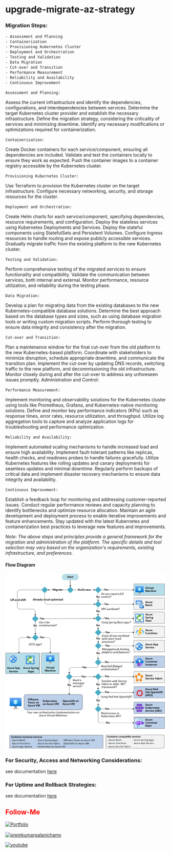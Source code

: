 # upgrade-migrate-az-strategy

### Migration Steps:

    - Assessment and Planning
    - Containerization
    - Provisioning Kubernetes Cluster
    - Deployment and Orchestration
    - Testing and Validation
    - Data Migration
    - Cut-over and Transition
    - Performance Measurement
    - Reliability and Availability 
    - Continuous Improvement 

`Assessment and Planning:`

Assess the current infrastructure and identify the dependencies, configurations, and interdependencies between services.
Determine the target Kubernetes cluster provider and establish the necessary infrastructure.
Define the migration strategy, considering the criticality of services and minimizing downtime.
Identify any necessary modifications or optimizations required for containerization.

`Containerization:`

Create Docker containers for each service/component, ensuring all dependencies are included.
Validate and test the containers locally to ensure they work as expected.
Push the container images to a container registry accessible by the Kubernetes cluster.

`Provisioning Kubernetes Cluster:`

Use Terraform to provision the Kubernetes cluster on the target infrastructure.
Configure necessary networking, security, and storage resources for the cluster.

`Deployment and Orchestration:`

Create Helm charts for each service/component, specifying dependencies, resource requirements, and configuration.
Deploy the stateless services using Kubernetes Deployments and Services.
Deploy the stateful components using StatefulSets and Persistent Volumes.
Configure Ingress resources to handle routing and expose publicly accessible services.
Gradually migrate traffic from the existing platform to the new Kubernetes cluster.

`Testing and Validation:`

Perform comprehensive testing of the migrated services to ensure functionality and compatibility.
Validate the communication between services, both internal and external.
Monitor performance, resource utilization, and reliability during the testing phase.

`Data Migration:`

Develop a plan for migrating data from the existing databases to the new Kubernetes-compatible database solutions.
Determine the best approach based on the database types and sizes, such as using database migration tools or writing custom migration scripts.
Perform thorough testing to ensure data integrity and consistency after the migration.

`Cut-over and Transition:`

Plan a maintenance window for the final cut-over from the old platform to the new Kubernetes-based platform.
Coordinate with stakeholders to minimize disruption, schedule appropriate downtime, and communicate the transition plan.
Implement the cut-over by updating DNS records, switching traffic to the new platform, and decommissioning the old infrastructure.
Monitor closely during and after the cut-over to address any unforeseen issues promptly.
Administration and Control:

`Performance Measurement:`

Implement monitoring and observability solutions for the Kubernetes cluster using tools like Prometheus, Grafana, and Kubernetes-native monitoring solutions.
Define and monitor key performance indicators (KPIs) such as response times, error rates, resource utilization, and throughput.
Utilize log aggregation tools to capture and analyze application logs for troubleshooting and performance optimization.

`Reliability and Availability:`

Implement automated scaling mechanisms to handle increased load and ensure high availability.
Implement fault-tolerant patterns like replicas, health checks, and readiness probes to handle failures gracefully.
Utilize Kubernetes features like rolling updates and canary deployments for seamless updates and minimal downtime.
Regularly perform backups of critical data and implement disaster recovery mechanisms to ensure data integrity and availability.

`Continuous Improvement:`

Establish a feedback loop for monitoring and addressing customer-reported issues.
Conduct regular performance reviews and capacity planning to identify bottlenecks and optimize resource allocation.
Maintain an agile development and deployment process to enable iterative improvements and feature enhancements.
Stay updated with the latest Kubernetes and containerization best practices to leverage new features and improvements.

*Note: The above steps and principles provide a general framework for the migration and administration of the platform. The specific details and tool selection may vary based on the organization's requirements, existing infrastructure, and preferences.*


#### Flow Diagram

<img src="./docs/images/compute-choices.png" align="center">



### For Security, Access and Networking Considerations:

see documentation [here](./docs/files/Security_Access_Network_Consideration.md)

### For Uptime and Rollback Strategies:

see documentation [here](./docs/files/Uptime_Rollback_%20Strategies.md)


## <font color = "red"> Follow-Me </font>

[![Portfolio](https://img.shields.io/badge/GitHub-100000?style=for-the-badge&logo=github&logoColor=white)](https://github.com/premkumar-palanichamy)

<p align="left">
<a href="https://linkedin.com/in/premkumarpalanichamy" target="blank"><img align="center" src="https://raw.githubusercontent.com/rahuldkjain/github-profile-readme-generator/master/src/images/icons/Social/linked-in-alt.svg" alt="premkumarpalanichamy" height="25" width="25" /></a>
</p>

[![youtube](https://img.shields.io/badge/YouTube-FF0000?style=for-the-badge&logo=youtube&logoColor=white)](https://www.youtube.com/channel/UCJKEn6HeAxRNirDMBwFfi3w)
